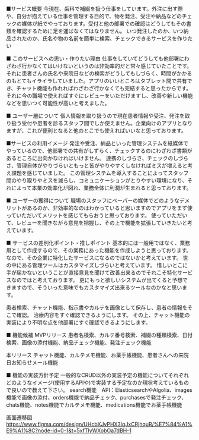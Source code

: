 ■サービス概要
今現在、歯科で補綴を扱う仕事をしています。外注に出す際や、自分が抱えている仕事を管理する目的で、物を発注、受注や納品などのチェックの媒体が紙でやっております。受付と他の部署での確認はどうしてもその書類を確認するために足を運ばなくてはなりません。
いつ発注したのか、いつ納品されたのか、氏名や物の名前を簡単に検索、チェックできるサービスを作りたい

■ このサービスへの思い・作りたい理由
仕事をしていてどうしても他部署にわざわざ行かなくてはいけないというのは非効率的だと常々感じていたことです。それに患者さんの氏名や来院日などの検索がどうしてもしづらく、時間がかかるのもとてもイライラしていました。アプリのいいところはタブレット間で共有でき、チャット機能も作れればわざわざ行かなくても完結すると思ったからです。
それに今の職場で使えればすぐにレビューをいただけますし、改善や新しい機能などを思いつく可能性が高いと考えました。

■ ユーザー層について
個人情報を取り扱うので現在患者情報や受注、発注を取り扱う受付や患者を診るスタッフ間でしか使えません。企業向けのアプリとなりますが、これが便利となると他のとこでも使えればいいなと思っております。

■サービスの利用イメージ
発注や受注、納品といった管理システムを紙媒体でやっているので、他部署での共有がしずらく、チェックするのにわざわざ書類があるところに出向かなければいけません。
連携のしづらさ、チェックのしづらさ、管理自体がやりづらいともっと皆がやりやすくしなければミスが増えると考え課題を感じていました。
この管理システムを導入することによってスタッフ間のやり取りやミスを減らし、コミュニケーションがとりやすい環境になり、それによって本業の効率化が図れ、業務全体に利潤が生まれると思っております。

■ ユーザーの獲得について
職場のスタッフにペーパーの媒体でどのようなデメリットがあるのか、非効率的なのはわかっていると思いますのでアプリをまず使っていただいてメリットを感じてもらおうと思っております。
使っていただいて、レビューを聞きながら意見を把握し、その上で機能を拡張していきたいと考えています。

■ サービスの差別化ポイント・推しポイント
基本的には一般用ではなく、業務用として作成するので、その業務にあった機能を作成しようと思っております。なので、その企業に特化したサービスになるのではないかと考えています。
世の中にある管理ツールはカスタマイズしづらいと考えています。
惜しいとこに手が届かないということが直接意見を聞けて改善出来るのでそれこそ特化サービスなのではと考えております。
更にもっと欲しいシステムが出てくると予想できますので、そういった意味でもカスタマイズ出来るツールなのかなと思います。

患者検索、チャット機能、指示書やカルテを画像として保存し、患者の情報をそこで確認。
治療内容をすぐ確認できるようにします。
その上、チャット機能の実装により不明な点を他部署にすぐ確認できるようにします。

■ 機能候補
MVPリリース
患者名検索、カルテ番号検索、補綴の種類検索、日付検索、画像の添付機能、納品チェック機能、発注チェック機能

本リリース
チャット機能、カルテメモ機能、お薬手帳機能、患者さんへの来院日お知らせメール機能

■ 機能の実装方針予定
一般的なCRUD以外の実装予定の機能についてそれぞれどのようなイメージ(使用するAPIや)で実装する予定なのか現状考えているもので良いので教えて下さい。
search機能　API：ElasticsearchやAlgolia、images機能で画像の添付、orders機能で納品チェック、purchasesで発注チェック、chats機能、notes機能でカルテメモ機能、medications機能でお薬手帳機能


画面遷移図
https://www.figma.com/design/UHcbXJvPHX3IqJxCRjhquR/%E7%84%A1%E9%A1%8C?node-id=0-1&t=5xfTlyWXobOa7dBH-1



